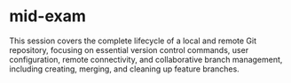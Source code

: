 # mid-exam
This session covers the complete lifecycle of a local and remote Git repository, focusing on essential version control commands, user configuration, remote connectivity, and collaborative branch management, including creating, merging, and cleaning up feature branches.

